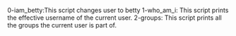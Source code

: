 0-iam_betty:This script changes user to betty
1-who_am_i: This script prints the effective username of the current user.
2-groups: This script prints all the groups the current user is part of.
